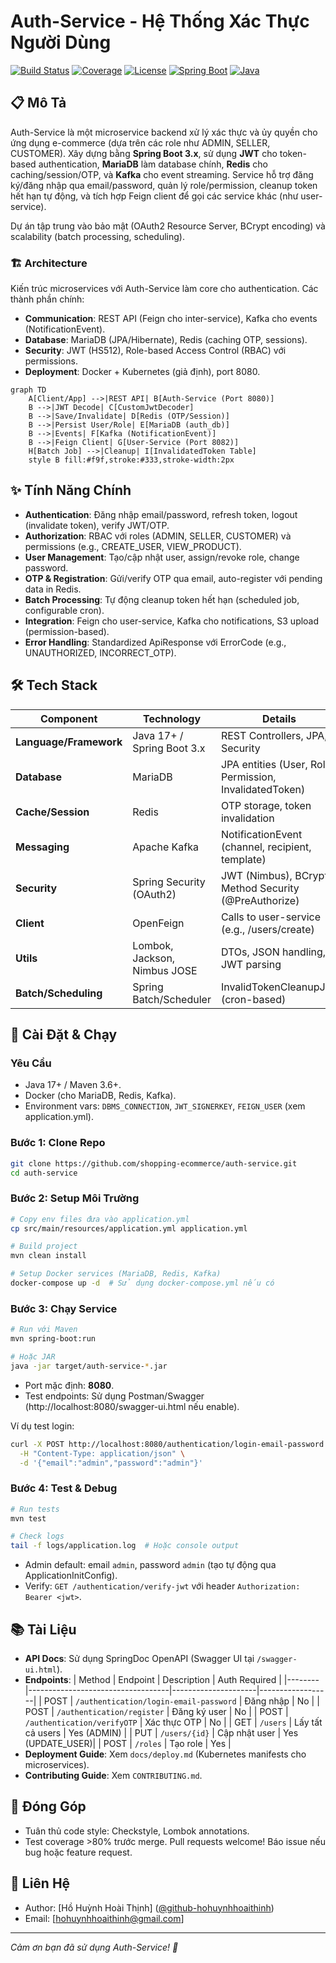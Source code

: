 # Auth-Service - Hệ Thống Xác Thực Người Dùng

[![Build Status](https://img.shields.io/badge/build-passing-brightgreen.svg)](https://github.com/[username]/auth-service/actions) [![Coverage](https://img.shields.io/badge/coverage-95%25-brightgreen.svg)](https://codecov.io/gh/[username]/auth-service) [![License](https://img.shields.io/badge/license-MIT-blue.svg)](LICENSE) [![Spring Boot](https://img.shields.io/badge/Spring%20Boot-3.x-green.svg)](https://spring.io/projects/spring-boot) [![Java](https://img.shields.io/badge/Java-17%2B-orange.svg)](https://openjdk.org/)

## 📋 Mô Tả
Auth-Service là một microservice backend xử lý xác thực và ủy quyền cho ứng dụng e-commerce (dựa trên các role như ADMIN, SELLER, CUSTOMER). Xây dựng bằng **Spring Boot 3.x**, sử dụng **JWT** cho token-based authentication, **MariaDB** làm database chính, **Redis** cho caching/session/OTP, và **Kafka** cho event streaming. Service hỗ trợ đăng ký/đăng nhập qua email/password, quản lý role/permission, cleanup token hết hạn tự động, và tích hợp Feign client để gọi các service khác (như user-service).

Dự án tập trung vào bảo mật (OAuth2 Resource Server, BCrypt encoding) và scalability (batch processing, scheduling).

### 🏗️ Architecture
Kiến trúc microservices với Auth-Service làm core cho authentication. Các thành phần chính:
- **Communication**: REST API (Feign cho inter-service), Kafka cho events (NotificationEvent).
- **Database**: MariaDB (JPA/Hibernate), Redis (caching OTP, sessions).
- **Security**: JWT (HS512), Role-based Access Control (RBAC) với permissions.
- **Deployment**: Docker + Kubernetes (giả định), port 8080.

```mermaid
graph TD
    A[Client/App] -->|REST API| B[Auth-Service (Port 8080)]
    B -->|JWT Decode| C[CustomJwtDecoder]
    B -->|Save/Invalidate| D[Redis (OTP/Session)]
    B -->|Persist User/Role| E[MariaDB (auth_db)]
    B -->|Events| F[Kafka (NotificationEvent)]
    B -->|Feign Client| G[User-Service (Port 8082)]
    H[Batch Job] -->|Cleanup| I[InvalidatedToken Table]
    style B fill:#f9f,stroke:#333,stroke-width:2px
 ```
## ✨ Tính Năng Chính
- **Authentication**: Đăng nhập email/password, refresh token, logout (invalidate token), verify JWT/OTP.
- **Authorization**: RBAC với roles (ADMIN, SELLER, CUSTOMER) và permissions (e.g., CREATE_USER, VIEW_PRODUCT).
- **User Management**: Tạo/cập nhật user, assign/revoke role, change password.
- **OTP & Registration**: Gửi/verify OTP qua email, auto-register với pending data in Redis.
- **Batch Processing**: Tự động cleanup token hết hạn (scheduled job, configurable cron).
- **Integration**: Feign cho user-service, Kafka cho notifications, S3 upload (permission-based).
- **Error Handling**: Standardized ApiResponse với ErrorCode (e.g., UNAUTHORIZED, INCORRECT_OTP).

## 🛠️ Tech Stack
| Component          | Technology                  | Details                                      |
|--------------------|-----------------------------|----------------------------------------------|
| **Language/Framework** | Java 17+ / Spring Boot 3.x | REST Controllers, JPA, Security              |
| **Database**       | MariaDB                     | JPA entities (User, Role, Permission, InvalidatedToken) |
| **Cache/Session**  | Redis                       | OTP storage, token invalidation              |
| **Messaging**      | Apache Kafka                | NotificationEvent (channel, recipient, template) |
| **Security**       | Spring Security (OAuth2)    | JWT (Nimbus), BCrypt, Method Security (@PreAuthorize) |
| **Client**         | OpenFeign                   | Calls to user-service (e.g., /users/create)  |
| **Utils**          | Lombok, Jackson, Nimbus JOSE | DTOs, JSON handling, JWT parsing             |
| **Batch/Scheduling** | Spring Batch/Scheduler     | InvalidTokenCleanupJob (cron-based)          |

## 🚀 Cài Đặt & Chạy
### Yêu Cầu
- Java 17+ / Maven 3.6+.
- Docker (cho MariaDB, Redis, Kafka).
- Environment vars: `DBMS_CONNECTION`, `JWT_SIGNERKEY`, `FEIGN_USER` (xem application.yml).

### Bước 1: Clone Repo
```bash
git clone https://github.com/shopping-ecommerce/auth-service.git
cd auth-service
```

### Bước 2: Setup Môi Trường
```bash
# Copy env files đưa vào application.yml
cp src/main/resources/application.yml application.yml

# Build project
mvn clean install

# Setup Docker services (MariaDB, Redis, Kafka)
docker-compose up -d  # Sử dụng docker-compose.yml nếu có
```

### Bước 3: Chạy Service
```bash
# Run với Maven
mvn spring-boot:run

# Hoặc JAR
java -jar target/auth-service-*.jar
```

- Port mặc định: **8080**.
- Test endpoints: Sử dụng Postman/Swagger (http://localhost:8080/swagger-ui.html nếu enable).

Ví dụ test login:
```bash
curl -X POST http://localhost:8080/authentication/login-email-password \
  -H "Content-Type: application/json" \
  -d '{"email":"admin","password":"admin"}'
```

### Bước 4: Test & Debug
```bash
# Run tests
mvn test

# Check logs
tail -f logs/application.log  # Hoặc console output
```

- Admin default: email `admin`, password `admin` (tạo tự động qua ApplicationInitConfig).
- Verify: `GET /authentication/verify-jwt` với header `Authorization: Bearer <jwt>`.

## 📚 Tài Liệu
- **API Docs**: Sử dụng SpringDoc OpenAPI (Swagger UI tại `/swagger-ui.html`).
- **Endpoints**:
  | Method | Endpoint                          | Description         | Auth Required    |
  |--------|-----------------------------------|---------------------|------------------|
  | POST   | `/authentication/login-email-password` | Đăng nhập          | No               |
  | POST   | `/authentication/register`        | Đăng ký user        | No               |
  | POST   | `/authentication/verifyOTP`       | Xác thực OTP        | No               |
  | GET    | `/users`                          | Lấy tất cả users    | Yes (ADMIN)      |
  | PUT    | `/users/{id}`                     | Cập nhật user       | Yes (UPDATE_USER)|
  | POST   | `/roles`                          | Tạo role            | Yes              |
- **Deployment Guide**: Xem `docs/deploy.md` (Kubernetes manifests cho microservices).
- **Contributing Guide**: Xem `CONTRIBUTING.md`.

## 🤝 Đóng Góp
- Tuân thủ code style: Checkstyle, Lombok annotations.
- Test coverage >80% trước merge.
  Pull requests welcome! Báo issue nếu bug hoặc feature request.

## 👥 Liên Hệ
- Author: [Hồ Huỳnh Hoài Thịnh] ([@github-hohuynhhoaithinh](https://github.com/hohuynhhoaithinh))
- Email: [hohuynhhoaithinh@gmail.com]
---

*Cảm ơn bạn đã sử dụng Auth-Service! 🚀*